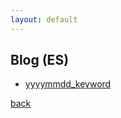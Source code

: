 ```yaml
---
layout: default
---
```


## Blog (ES)

- [yyyymmdd_keyword](_posts/yyyymmdd_keyword.html)

[back](./)
